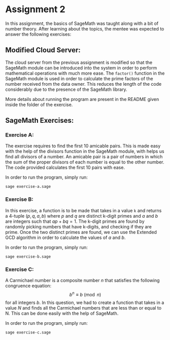 # Assignment 2

In this assignment, the basics of SageMath was taught along with a bit of number theory. After learning about the topics, the mentee was expected to answer the following exercises:

## Modified Cloud Server:

The cloud server from the previous assignment is modified so that the SageMath module can be introduced into the system in order to perform mathematical operations with much more ease. The `factor()` function in the SageMath module is used in order to calculate the prime factors of the number received from the data owner. This reduces the length of the code considerably due to the presence of the SageMath library.

More details about running the program are present in the README given inside the folder of the exercise.

## SageMath Exercises:

### Exercise A:

The exercise requires to find the first 10 amicable pairs. This is made easy with the help of the divisors function in the SageMath module, with helps us find all divisors of a number. An amicable pair is a pair of numbers in which the sum of the proper divisors of each number is equal to the other number. The code provided calculates the first 10 pairs with ease.

In order to run the program, simply run:
```
sage exercise-a.sage
```

### Exercise B:

In this exercise, a function is to be made that takes in a value `k` and returns a 4-tuple $(p,q,a,b)$ where $p$ and $q$ are distinct k-digit primes and $a$ and $b$ are integers such that $ap + bq = 1$. The k-digit primes are found by randomly picking numbers that have k-digits, and checking if they are prime. Once the two distinct primes are found, we can use the Extended GCD algorithm in order to calculate the values of $a$ and $b$.

In order to run the program, simply run:
```
sage exercise-b.sage
```

### Exercise C:

A Carmichael number is a composite number $n$ that satisfies the following congruence equation:
$$ b^{n}\equiv b{\pmod {n}} $$ for all integers $b$. In this question, we had to create a function that takes in a value $N$ and finds all the Carmichael numbers that are less than or equal to N. This can be done easily with the help of SageMath.

In order to run the program, simply run:
```
sage exercise-c.sage
```
